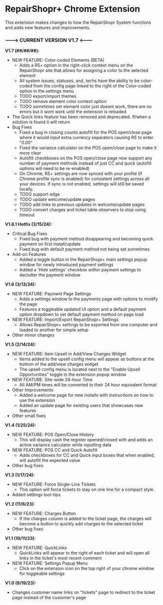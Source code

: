 # RepairShopr+ Chrome Extension
This extension makes changes to how the RepairShopr System functions and adds new features and improvements.

### ---> CURRENT VERSION V1.7 <---

**V1.7 (##/##/##):**
- NEW FEATURE: Color-coded Elements (BETA)
  - Adds a RS+ option in the right-click context menu on the RepairShopr site that allows for assigning a color to the selected element
  - All system issues, statuses, and, techs have the ability to be color-coded from the config page linked to the right of the Color-coded option in the settings menu
  - TODO export/import themes
  - TODO remove element color context option
  - TODO sometimes set element color just doesnt work, there are no errors but it wont work until the extension is reloaded
- The Quick links feature has been removed and deprecated. If/when a solution is found it will return
- Bug Fixes
  - Fixed a bug in closing counts autofill for the POS open/close page where it would input extra currency separators causing RS to enter "0.00"
  - Fixed the variance calculator on the POS open/close page to make it more clear
  - Autofill checkboxes on the POS open/close page now support any number of payment methods instead of just CC and quick (autofill options will need to be re-enabled)
  - On Chrome, RS+ settings are now synced with your profile (if Chrome profile sync is enabled) for consistent settings across all your devices. If sync is not enabled, settings will still be saved locally.
  - TODO support edge
  - TODO update welcome/update pages
  - TODO add links to previous updates in welcome/update pages
  - TODO convert charges and ticket table observers to stop using timeout


**V1.6.1 Hotfix (3/15/24):**
- Critical Bug Fixes
  - Fixed bug with payment method disappearing and becoming quick payment on first install/update
  - Fixed bug with default payment method not being set sometimes
- Add-on Features
  - Added a toggle button in the RepairShopr+ main settings popup window for newly introduced payment settings
  - Added a 'Hide settings' checkbox within payment settings to declutter the payment window


**V1.6 (3/13/24):**
- NEW FEATURE: Payment Page Settings
  - Adds a settings window to the payments page with options to modify the page
  - Features a toggleable updated UI option and a default payment option dropdown to set default payment method on page load
- NEW FEATURE: Import/Export RepairShopr+ Settings
  - Allows RepairShopr+ settings to be exported from one computer and loaded to another for simple setup
- Other minor changes


**V1.5 (2/14/24):**
- NEW FEATURE: Item Upsell in Add/View Charges Widget
  - Items added to the upsell config menu will appear as buttons at the bottom of the add/view charges widget
  - The upsell config menu is located next to the "Enable Upsell Opportunities" toggle in the extension popup window
- NEW FEATURE: Site-wide 24-hour Time
  - All AM/PM times will be converted to their 24 hour equivalent format
- Other Improvements
  - Added a welcome page for new installs with instructions on how to use the extension
  - Added an update page for existing users that showcases new features
- Other small fixes


**V1.4 (1/25/24):**
- NEW FEATURE: POS Open/Close History
  - This will display cash the register opened/closed with and adds an active variance calculator while inputting data
- NEW FEATURE: POS CC and Quick Autofill
  - Adds checkboxes for CC and Quick input boxes that when enabled, will autofill the expected value
- Other bug fixes


**V1.3 (1/17/24):**
- NEW FEATURE: Force Single-Line Tickets
  - This option will force tickets to stay on one line for a compact style.
- Added settings tool-tips


**V1.2 (11/6/23):**
- NEW FEATURE: Charges Button
  - If the charges column is added to the ticket page, the charges will become a button to quickly add charges to the selected ticket
- Other bug fixes


**V1.1 (10/11/23):**
- NEW FEATURE: QuickLinks
  - QuickLinks will appear to the right of each ticket and will open all links in the ticket's most recent comment
- NEW FEATURE: Settings Popup Menu
  - Click on the extension icon on the top right of your chrome window for toggleable settings


**V1.0 (9/19/23):**
- Changes customer name links on "tickets" page to redirect to the ticket page instead of the customer's page